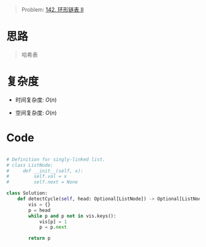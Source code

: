 > Problem: [142. 环形链表 II](https://leetcode.cn/problems/linked-list-cycle-ii/description/)

# 思路

> 哈希表

# 复杂度

- 时间复杂度: $O(n)$

- 空间复杂度: $O(n)$

# Code

```Python []

# Definition for singly-linked list.
# class ListNode:
#     def __init__(self, x):
#         self.val = x
#         self.next = None

class Solution:
    def detectCycle(self, head: Optional[ListNode]) -> Optional[ListNode]:
        vis = {}
        p = head
        while p and p not in vis.keys():
            vis[p] = 1
            p = p.next

        return p

```

